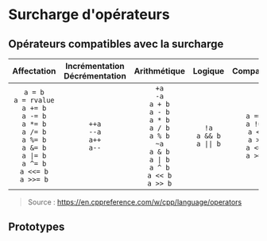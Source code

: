 # Surcharge d'opérateurs

## Opérateurs compatibles avec la surcharge

|Affectation|Incrémentation<br>Décrémentation|Arithmétique|Logique|Comparaison|Accès|Divers|
|:--:|:--:|:--:|:--:|:--:|:--:|:--:|
|`a = b`<br>`a = rvalue`<br>`a += b`<br>`a -= b`<br>`a *= b`<br>`a /= b`<br>`a %= b`<br>`a &= b`<br>`a \|= b`<br>`a ^= b`<br>`a <<= b`<br>`a >>= b`|`++a`<br>`--a`<br>`a++`<br>`a--`|`+a`<br>`-a`<br>`a + b`<br>`a - b`<br>`a * b`<br>`a / b`<br>`a % b`<br>`~a`<br>`a & b`<br>`a \| b`<br>`a ^ b`<br>`a << b`<br>`a >> b`|`!a`<br>`a && b`<br>`a \|\| b`|`a == b`<br>`a != b`<br>`a < b`<br>`a > b`<br>`a <= b`<br>`a >= b`|`a[b]`<br>`*a`<br>`&a`<br>`a->b`<br>`a.b`<br>`a->*b`<br>`a.*b`||

> Source : https://en.cppreference.com/w/cpp/language/operators

## Prototypes
